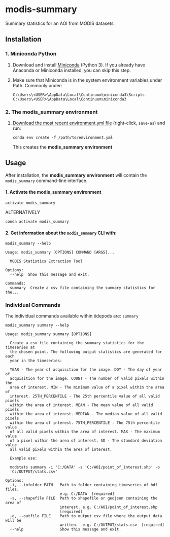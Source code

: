 # modis-summary

Summary statistics for an AOI from MODIS datasets.

## Installation

### 1. Miniconda Python

1. Download and install [Miniconda](https://conda.io/miniconda.html) (Python 3).
   If you already have Anaconda or Miniconda installed, you can skip this step.

2. Make sure that Miniconda is in the system environment variables under Path. Commonly under:
    ```
    C:\Users\<USER>\AppData\Local\Continuum\miniconda3\Scripts
    C:\Users\<USER>\AppData\Local\Continuum\miniconda3
    ```

### 2. The modis_summary environment

1. [Download the most recent environment.yml file](https://github.com/roscavm/modis-summary/raw/master/environment.yml) (right-click, `save-as`) and run:
    ```
    conda env create -f /path/to/environment.yml
    ```
   This creates the **modis_summary environment**

## Usage

After installation, the **modis_summary environment** will contain the `modis_summary` command-line interface.

#### 1. Activate the **modis_summary environment**
```
activate modis_summary
```

ALTERNATIVELY

```
conda activate modis_summary
```

#### 2. Get information about the `modis_summary` CLI with:
```
modis_summary --help
```
```
Usage: modis_summary [OPTIONS] COMMAND [ARGS]...

  MODIS Statistics Extraction Tool

Options:
  --help  Show this message and exit.

Commands:
  summary  Create a csv file containing the summary statistics for the...
```

### Individual Commands

The individual commands available within tidepods are: `summary`

```
modis_summary summary --help
```
```
Usage: modis_summary summary [OPTIONS]

  Create a csv file containing the summary statistics for the timeseries at
  the chosen point. The following output statistics are generated for each
  year in the timeseries:

  YEAR - The year of acquisition for the image. DOY - The day of year of
  acquisition for the image. COUNT - The number of valid pixels within the
  area of interest. MIN - The minimum value of a pixel within the area of
  interest. 25TH_PERCENTILE - The 25th percentile value of all valid pixels
  within the area of interest. MEAN - The mean value of all valid pixels
  within the area of interest. MEDIAN - The median value of all valid pixels
  within the area of interest. 75TH_PERCENTILE - The 75th percentile value
  of all valid pixels within the area of interest. MAX - The maximum value
  of a pixel within the area of interest. SD - The standard deviation value
  all valid pixels within the area of interest.

  Example use:

  modstats summary -i 'C:/DATA' -s 'C:/AOI/point_of_interest.shp' -o
  'C:/OUTPUT/stats.csv'

Options:
  -i, --infolder PATH   Path to folder containing timeseries of hdf files.
                        e.g. C:/DATA  [required]
  -s, --shapefile FILE  Path to shapefile or geojson containing the area of
                        interest. e.g. C:/AOI/point_of_interest.shp
                        [required]
  -o, --outfile FILE    Path to output csv file where the output data will be
                        written.  e.g. C:/OUTPUT/stats.csv  [required]
  --help                Show this message and exit.
```
